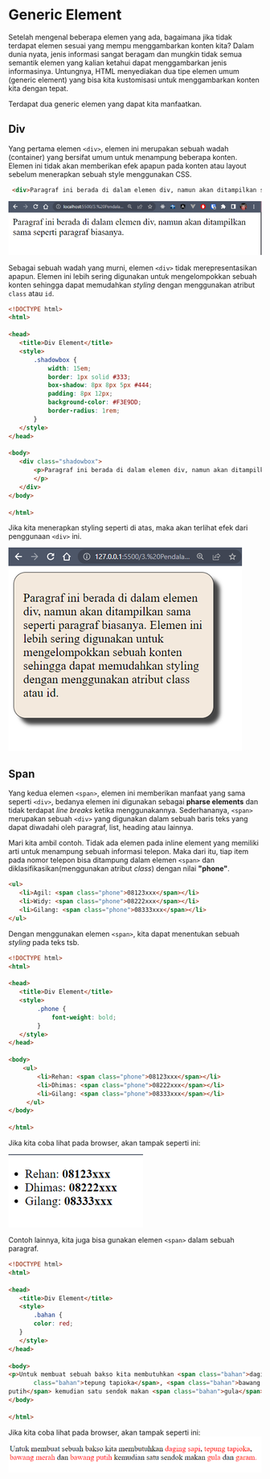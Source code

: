 # Generic Element 
Setelah mengenal beberapa elemen yang ada, bagaimana jika tidak terdapat elemen sesuai yang mempu menggambarkan konten kita? Dalam dunia nyata, jenis informasi sangat beragam dan mungkin tidak semua semantik elemen yang kalian ketahui dapat menggambarkan jenis informasinya. Untungnya, HTML menyediakan dua tipe elemen umum (generic element) yang bisa kita kustomisasi untuk menggambarkan konten kita dengan tepat.

Terdapat dua generic elemen yang dapat kita manfaatkan.

## Div

Yang pertama elemen ```<div>```, elemen ini merupakan sebuah wadah (container) yang bersifat umum untuk menampung beberapa konten. Elemen ini tidak akan memberikan efek apapun pada konten atau layout sebelum menerapkan sebuah style menggunakan CSS.

```html
 <div>Paragraf ini berada di dalam elemen div, namun akan ditampilkan sama seperti paragraf biasanya.</div>
```

![screenshot](https://github.com/adyuta447/learn-html-css/blob/main/3.%20Pendalaman%20HTML/img/2022-03-23_16-17.png)

Sebagai sebuah wadah yang murni, elemen ```<div>``` tidak merepresentasikan apapun. Elemen ini lebih sering digunakan untuk mengelompokkan sebuah konten sehingga dapat memudahkan <i>styling</i> dengan menggunakan atribut ```class``` atau ```id```.

```html
<!DOCTYPE html>
<html>
 
<head>
   <title>Div Element</title>
   <style>
       .shadowbox {
           width: 15em;
           border: 1px solid #333;
           box-shadow: 8px 8px 5px #444;
           padding: 8px 12px;
           background-color: #F3E9DD; 
           border-radius: 1rem;
       }
   </style>
</head>
 
<body>
   <div class="shadowbox">
       <p>Paragraf ini berada di dalam elemen div, namun akan ditampilkan sama seperti paragraf biasanya. Elemen ini lebih sering digunakan untuk mengelompokkan sebuah konten sehingga dapat memudahkan styling dengan menggunakan atribut class atau id.
       </p>
   </div>
</body>
 
</html>

```
Jika kita menerapkan styling seperti di atas, maka akan terlihat efek dari penggunaan ```<div>``` ini.

![screenshot](https://github.com/adyuta447/learn-html-css/blob/main/3.%20Pendalaman%20HTML/img/2022-03-23_20-36.png)

## Span 

Yang kedua elemen ```<span>```, elemen ini memberikan manfaat yang sama seperti ```<div>```, bedanya elemen ini digunakan sebagai <b>pharse elements</b> dan tidak terdapat <i>line breaks</i> ketika menggunakannya. Sederhananya, ```<span>``` merupakan sebuah ```<div>``` yang digunakan dalam sebuah baris teks yang dapat diwadahi oleh paragraf, list, heading atau lainnya.

Mari kita ambil contoh. Tidak ada elemen pada inline element yang memiliki arti untuk menampung sebuah informasi telepon. Maka dari itu, tiap item pada nomor telepon bisa ditampung dalam elemen ```<span>``` dan diklasifikasikan(menggunakan atribut <i>class</i>) dengan nilai <b>"phone"</b>.

```html
<ul>
   <li>Agil: <span class="phone">08123xxx</span></li>
   <li>Widy: <span class="phone">08222xxx</span></li>
   <li>Gilang: <span class="phone">08333xxx</span></li>
</ul>
```
Dengan menggunakan elemen ```<span>```, kita dapat menentukan sebuah <i>styling</i> pada teks tsb.

```html
<!DOCTYPE html>
<html>
 
<head>
   <title>Div Element</title>
   <style>
        .phone {
            font-weight: bold;
        }
   </style>
</head>
 
<body>
    <ul>
        <li>Rehan: <span class="phone">08123xxx</span></li>
        <li>Dhimas: <span class="phone">08222xxx</span></li>
        <li>Gilang: <span class="phone">08333xxx</span></li>
     </ul>
</body>
 
</html>
```
Jika kita coba lihat pada browser, akan tampak seperti ini:

![screenshot](https://github.com/adyuta447/learn-html-css/blob/main/3.%20Pendalaman%20HTML/img/2022-03-23_21-04.png)

Contoh lainnya, kita juga bisa gunakan elemen ```<span>``` dalam sebuah paragraf.

```html
<!DOCTYPE html>
<html>
 
<head>
   <title>Div Element</title>
   <style>
       .bahan {
       color: red;
   }
   </style>
</head>
 
<body>
<p>Untuk membuat sebuah bakso kita membutuhkan <span class="bahan">daging sapi</span>, <span
       class="bahan">tepung tapioka</span>, <span class="bahan">bawang merah</span> dan <span class="bahan">bawang
putih</span> kemudian satu sendok makan <span class="bahan">gula</span> dan <span class="bahan">garam.</span></p>
</body>
 
</html>
```
Jika kita coba lihat pada browser, akan tampak seperti ini:
![screenshot](https://github.com/adyuta447/learn-html-css/blob/main/3.%20Pendalaman%20HTML/img/2022-03-23_21-16.png)

